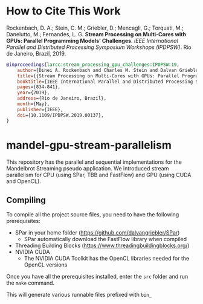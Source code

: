 
# How to Cite This Work

Rockenbach, D. A.; Stein, C. M.; Griebler, D.; Mencagli, G.; Torquati, M.; Danelutto, M.; Fernandes, L. G. **Stream Processing on Multi-Cores with GPUs: Parallel Programming Models' Challenges**. *IEEE International Parallel and Distributed Processing Symposium Workshops (IPDPSW)*. Rio de Janeiro, Brazil, 2019.

```bibtex
@inproceedings{larcc:stream_processing_gpu_challenges:IPDPSW:19,
    author={Dinei A. Rockenbach and Charles M. Stein and Dalvan Griebler and Gabriele Mencagli and Massimo Torquati and Marco Danelutto and Luiz Gustavo Fernandes},
    title={{Stream Processing on Multi-Cores with GPUs: Parallel Programming Models' Challenges}},
    booktitle={IEEE International Parallel and Distributed Processing Symposium Workshops (IPDPSW)},
    pages={834-841},
    year={2019},
    address={Rio de Janeiro, Brazil},
    month={May},
    publisher={IEEE},
    doi={10.1109/IPDPSW.2019.00137},
}
```

# mandel-gpu-stream-parallelism

This repository has the parallel and sequential implementations for the Mandelbrot Streaming pseudo application. We introduced stream parallelism for CPU (using SPar, TBB and FastFlow) and GPU (using CUDA and OpenCL).

## Compiling

To compile all the project source files, you need to have the following prerequisites:

* SPar in your home folder (https://github.com/dalvangriebler/SPar)
  * SPar automatically download the FastFlow library when compiled
* Threading Building Blocks (https://www.threadingbuildingblocks.org/)
* NVIDIA CUDA
  * The NVIDIA CUDA Toolkit has the OpenCL libraries needed for the OpenCL versions

Once you have all the prerequisites installed, enter the `src` folder and run the `make` command.

This will generate various runnable files prefixed with `bin_`
